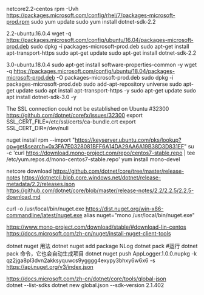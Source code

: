 netcore2.2-centos
rpm -Uvh https://packages.microsoft.com/config/rhel/7/packages-microsoft-prod.rpm
sudo yum update
sudo yum install dotnet-sdk-2.2

2.2-ubuntu.16.0.4
wget -q https://packages.microsoft.com/config/ubuntu/16.04/packages-microsoft-prod.deb
sudo dpkg -i packages-microsoft-prod.deb
sudo apt-get install apt-transport-https
sudo apt-get update
sudo apt-get install dotnet-sdk-2.2

3.0-ubuntu.18.0.4
sudo apt-get install software-properties-common -y
wget -q https://packages.microsoft.com/config/ubuntu/18.04/packages-microsoft-prod.deb -O packages-microsoft-prod.deb
sudo dpkg -i packages-microsoft-prod.deb
sudo add-apt-repository universe
sudo apt-get update
sudo apt install apt-transport-https -y
sudo apt-get update
sudo apt install dotnet-sdk-3.0 -y

The SSL connection could not be established on Ubuntu #32300 https://github.com/dotnet/corefx/issues/32300 
export SSL_CERT_FILE=/etc/ssl/certs/ca-bundle.crt 
export SSL_CERT_DIR=/dev/null

nuget install
rpm --import "https://keyserver.ubuntu.com/pks/lookup?op=get&search=0x3FA7E0328081BFF6A14DA29AA6A19B38D3D831EF"
su -c 'curl https://download.mono-project.com/repo/centos7-stable.repo | tee /etc/yum.repos.d/mono-centos7-stable.repo'
yum install mono-devel

netcore download 
https://github.com/dotnet/core/tree/master/release-notes
https://dotnetcli.blob.core.windows.net/dotnet/release-metadata/2.2/releases.json
https://github.com/dotnet/core/blob/master/release-notes/2.2/2.2.5/2.2.5-download.md  


 curl -o /usr/local/bin/nuget.exe https://dist.nuget.org/win-x86-commandline/latest/nuget.exe
 alias nuget="mono /usr/local/bin/nuget.exe"

https://www.mono-project.com/download/stable/#download-lin-centos
https://docs.microsoft.com/zh-cn/nuget/install-nuget-client-tools


dotnet nuget 用法
dotnet nuget add package NLog
dotnet pack   #运行 dotnet pack 命令，它也会自动生成项目
dotnet nuget push AppLogger.1.0.0.nupkg -k qz2jga8pl3dvn2akksyquwcs9ygggg4exypy3bhxy6w6x6 -s https://api.nuget.org/v3/index.json


https://docs.microsoft.com/zh-cn/dotnet/core/tools/global-json   
dotnet --list-sdks
dotnet new global.json --sdk-version 2.1.402

